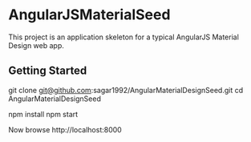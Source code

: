 # AngularJSMaterialSeed

This project is an application skeleton for a typical AngularJS Material Design web app. 

## Getting Started

git clone git@github.com:sagar1992/AngularMaterialDesignSeed.git
cd AngularMaterialDesignSeed

npm install
npm start

Now browse
http://localhost:8000
